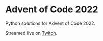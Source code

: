 # Advent of Code 2022

Python solutions for Advent of Code 2022.

Streamed live on [Twitch](https://www.twitch.tv/tuplex).
